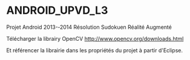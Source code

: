 ANDROID_UPVD_L3
===============
Projet Android 2013-­‐2014 Résolution Sudokuen Réalité Augmenté

Télécharger la librairy OpenCV 
http://www.opencv.org/downloads.html

Et référencer la librairie dans les propriétés du projet à partir d'Eclipse.
